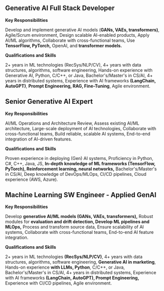 Generative AI Full Stack Developer
----------------------------------

**Key Responsibilities**

Develop and implement generative AI models (**GANs, VAEs, transformers)**, Agile/Scrum environment, Design scalable AI-enabled products, Apply AI/ML algorithms, Collaborate with cross-functional teams, Use **TensorFlow, PyTorch,** OpenAI, and **transformer models.**

**Qualifications and Skills**

2+ years in ML technologies (RecSys/NLP/CV), 4+ years with data structures, algorithms, software engineering, Hands-on experience with Generative AI, Python, C/C++, or Java, Bachelor's/Master's in CS/AI, 4+ years in distributed systems, Experience with AI frameworks **(LangChain, AutoGPT)**, **Prompt Engineering, RAG, Fine-Tuning**, Agile environment.

Senior Generative AI Expert
---------------------------

**Key Responsibilities**

AI/ML Operations and Architecture Review, Assess existing AI/ML architecture, Large-scale deployment of AI technologies, Collaborate with cross-functional teams, Build reliable, scalable AI systems, End-to-end integration of AI-driven features.

**Qualifications and Skills**

Proven experience in deploying (Gen) AI systems, Proficiency in Python, C#, C++, Java, JS, **In-depth knowledge of ML frameworks (TensorFlow, PyTorch), Reinforcement learning, neural networks,** Bachelor's/Master's in CS/AI, Deep knowledge of DevOps/MLOps, CI/CD pipelines, Cloud experience (AWS, Azure).

Machine Learning SW Engineer - Applied GenAI
--------------------------------------------

**Key Responsibilities**

Develop **generative AI/ML models (GANs, VAEs, transformers),** Robust modules for **evaluation and drift detection, Develop ML pipelines and MLOps,** Process and transform source data, Ensure scalability of AI systems, Collaborate with cross-functional teams, End-to-end AI feature integration.

**Qualifications and Skills**

2+ years in ML technologies **(RecSys/NLP/CV)**, 4+ years with data structures, algorithms, software engineering, **Generative AI in marketing**, Hands-on experience **with LLMs, Python**, C/C++, or Java, Bachelor's/Master's in CS/AI, 4+ years in distributed systems, Experience with AI frameworks **(LangChain, AutoGPT), Prompt Engineering,** Experience with CI/CD pipelines, Agile environment.